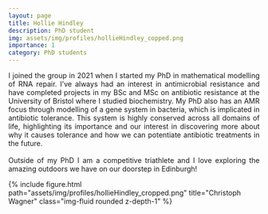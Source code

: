 ```yaml
---
layout: page
title: Hollie Hindley
description: PhD student
img: assets/img/profiles/hollieHindley_copped.png
importance: 1
category: PhD students
---
```



<div class="row">
    <div class="col-sm mt-3 mt-md-0">
        <p style="text-align: justify">
        I joined the group in 2021 when I started my PhD in mathematical modelling of RNA repair. I’ve always had an interest in antimicrobial resistance and have completed projects in my BSc and MSc on antibiotic resistance at the University of Bristol where I studied biochemistry. My PhD also has an AMR focus through modelling of a gene system in bacteria, which is implicated in antibiotic tolerance. This system is highly conserved across all domains of life, highlighting its importance and our interest in discovering more about why it causes tolerance and how we can potentiate antibiotic treatments in the future. <br> <br>
        Outside of my PhD I am a competitive triathlete and I love exploring the amazing outdoors we have on our doorstep in Edinburgh! 
        </p>
    </div>
    <div class="col-sm mt-3 mt-md-0">
        {% include figure.html path="assets/img/profiles/hollieHindley_cropped.png" title="Christoph Wagner" class="img-fluid rounded z-depth-1" %}
    </div>
</div>